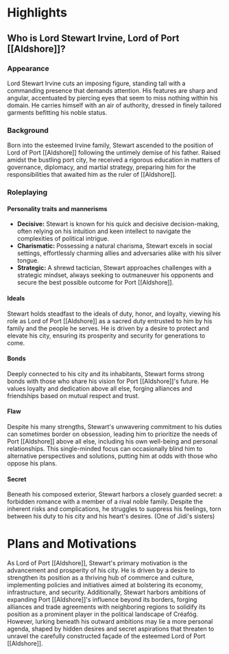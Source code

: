 # Highlights
## Who is Lord Stewart Irvine, Lord of Port [[Aldshore]]?
### Appearance
Lord Stewart Irvine cuts an imposing figure, standing tall with a commanding presence that demands attention. His features are sharp and angular, accentuated by piercing eyes that seem to miss nothing within his domain. He carries himself with an air of authority, dressed in finely tailored garments befitting his noble status.
### Background
Born into the esteemed Irvine family, Stewart ascended to the position of Lord of Port [[Aldshore]] following the untimely demise of his father. Raised amidst the bustling port city, he received a rigorous education in matters of governance, diplomacy, and martial strategy, preparing him for the responsibilities that awaited him as the ruler of [[Aldshore]].
### Roleplaying
#### Personality traits and mannerisms
- **Decisive:** Stewart is known for his quick and decisive decision-making, often relying on his intuition and keen intellect to navigate the complexities of political intrigue.
- **Charismatic:** Possessing a natural charisma, Stewart excels in social settings, effortlessly charming allies and adversaries alike with his silver tongue.
- **Strategic:** A shrewd tactician, Stewart approaches challenges with a strategic mindset, always seeking to outmaneuver his opponents and secure the best possible outcome for Port [[Aldshore]].
#### Ideals
Stewart holds steadfast to the ideals of duty, honor, and loyalty, viewing his role as Lord of Port [[Aldshore]] as a sacred duty entrusted to him by his family and the people he serves. He is driven by a desire to protect and elevate his city, ensuring its prosperity and security for generations to come.
#### Bonds
Deeply connected to his city and its inhabitants, Stewart forms strong bonds with those who share his vision for Port [[Aldshore]]'s future. He values loyalty and dedication above all else, forging alliances and friendships based on mutual respect and trust.
#### Flaw
Despite his many strengths, Stewart's unwavering commitment to his duties can sometimes border on obsession, leading him to prioritize the needs of Port [[Aldshore]] above all else, including his own well-being and personal relationships. This single-minded focus can occasionally blind him to alternative perspectives and solutions, putting him at odds with those who oppose his plans.
#### Secret
Beneath his composed exterior, Stewart harbors a closely guarded secret: a forbidden romance with a member of a rival noble family. Despite the inherent risks and complications, he struggles to suppress his feelings, torn between his duty to his city and his heart's desires. (One of Jidi's sisters)
# Plans and Motivations
As Lord of Port [[Aldshore]], Stewart's primary motivation is the advancement and prosperity of his city. He is driven by a desire to strengthen its position as a thriving hub of commerce and culture, implementing policies and initiatives aimed at bolstering its economy, infrastructure, and security. Additionally, Stewart harbors ambitions of expanding Port [[Aldshore]]'s influence beyond its borders, forging alliances and trade agreements with neighboring regions to solidify its position as a prominent player in the political landscape of Créafóg. However, lurking beneath his outward ambitions may lie a more personal agenda, shaped by hidden desires and secret aspirations that threaten to unravel the carefully constructed façade of the esteemed Lord of Port [[Aldshore]].